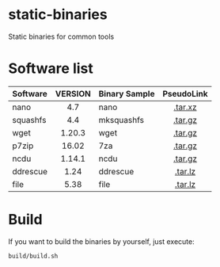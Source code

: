 # static-binaries
Static binaries for common tools


# Software list
| Software        | VERSION    | Binary Sample | PseudoLink |
| :-------------- | :--------: | :------- | :--------: |
| nano            | 4.7        | nano     | [.tar.xz](https://www.nano-editor.org/dist/v4/nano-${VERSION}.tar.xz)  |
| squashfs        | 4.4        | mksquashfs     | [.tar.gz](https://github.com/plougher/squashfs-tools/archive/${VERSION}.tar.gz)  |
| wget            | 1.20.3     | wget     | [.tar.gz](https://ftp.gnu.org/gnu/wget/wget-${VERSION}.tar.gz)  |
| p7zip           | 16.02      | 7za      | [.tar.gz](https://github.com/btolab/p7zip/archive/${VERSION}.tar.gz)  |
| ncdu            | 1.14.1     | ncdu     | [.tar.gz](https://dev.yorhel.nl/download/ncdu-${VERSION}.tar.gz)  |
| ddrescue        | 1.24       | ddrescue | [.tar.lz](https://mirror.cyberbits.eu/gnu/ddrescue/ddrescue-${VERSION}.tar.lz)  |
| file            | 5.38       | file     | [.tar.lz](ftp://ftp.astron.com/pub/file/file-${VERSION}.tar.gz)  |

# Build
If you want to build the binaries by yourself, just execute:

```bash
build/build.sh
```

